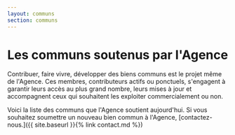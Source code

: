```yaml
---
layout: communs
section: communs
---
```


# Les communs soutenus par l'Agence

Contribuer, faire vivre, développer des biens communs est le projet même de l'Agence. Ces membres, contributeurs actifs ou ponctuels, s'engagent à garantir leurs accès au plus grand nombre, leurs mises à jour et accompagnent ceux qui souhaitent les exploiter commercialement ou non.

Voici la liste des communs que l'Agence soutient aujourd'hui. Si vous souhaitez soumettre un nouveau bien commun à l'Agence, [contactez-nous.]({{ site.baseurl }}{% link contact.md %})

<!--
La liste des communs est générée automatiquement par Github. Chaque communs doit être créé individuellement dans le dossier _nos_communs 
-->

